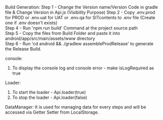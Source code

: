 
Build Generation:
Step 1 - Change the Version name/Version Code in gradle file & Change Version in Api.js (Visibility Purpose) 
Step 2 - Copy .env.prod for PROD or .env.uat for UAT or .env.qa for SITcontents to .env file (Create one if .env doesn't exists)		
Step 4 - Run 'npm run build' Command at the project source path		
Step 5 - Copy the files from Build Folder and paste it into android/app/src/main/assets/www directory		
Step 6 - Run 'cd android && ./gradlew assembleProdRelease' to generate the Release Build.		

console:
1. To display the console log and console error - make isLogRequired as true

Loader:
1. To start the loader - Api.loader(true)
2. To stop the loader - Api.loader(false)  

DataManager:
It is used for managing data for every steps and will be accessed via Getter Setter from LocalStorage.

